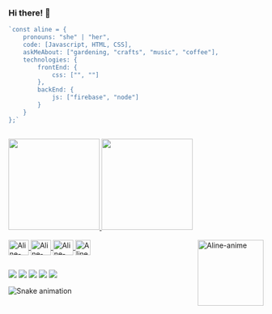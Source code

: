 ### Hi there! 👋

~~~javascript
`const aline = {
    pronouns: "she" | "her",    
    code: [Javascript, HTML, CSS],    
    askMeAbout: ["gardening, "crafts", "music", "coffee"],    
    technologies: {    
        frontEnd: {        
            css: ["", ""]
        },        
        backEnd: {        
            js: ["firebase", "node"]
        }        
    }    
};`
~~~~
##
<div>
  <a href="https://github.com/AlineFAndrade">
  <img height="180em" src="https://github-readme-stats.vercel.app/api?username=AlineFAndrade&show_icons=true&theme=dracula&include_all_commits=true&count_private=true"/>
  <img height="180em" src="https://github-readme-stats.vercel.app/api/top-langs/?username=AlineFAndrade&layout=compact&langs_count=7&theme=dracula"/>
</div>
 <div style="display: inline_block"><br>
  <img align="center" alt="Aline-Js" height="30" width="40" src="https://raw.githubusercontent.com/devicons/devicon/master/icons/javascript/javascript-plain.svg">
  <img align="center" alt="Aline-HTML" height="30" width="40" src="https://raw.githubusercontent.com/devicons/devicon/master/icons/html5/html5-original.svg">
  <img align="center" alt="Aline-CSS" height="30" width="40" src="https://raw.githubusercontent.com/devicons/devicon/master/icons/css3/css3-original.svg">
  <img align="center" alt="Aline-Firebase" height="30" width="30" src="https://img.icons8.com/color/452/firebase.png">
  <img align="right" alt="Aline-anime" height="130" width="130" src="https://share-cdn.picrew.me/shareImg/org/202108/338224_B7c02gk0.png">
</div>
  
##
  
<div>
  <a href="https://https://www.instagram.com/a.lineandra.de/" target="_blank"><img src="https://img.shields.io/badge/-Instagram-%23E4405F?style=for-the-badge&logo=instagram&logoColor=white" target="_blank"></a>
  <a href = "mailto:marson.aline@gmail.com"><img src="https://img.shields.io/badge/-Gmail-%23333?style=for-the-badge&logo=gmail&logoColor=white" target="_blank"></a>
  <a href="https://www.linkedin.com/in/aline-andrade-" target="_blank"><img src="https://img.shields.io/badge/-LinkedIn-%230077B5?style=for-the-badge&logo=linkedin&logoColor=white" target="_blank"></a> 
  <a href="https://t.me/AlineFAndrade" target="_blank"><img src="https://img.shields.io/badge/Telegram-2CA5E0?style=for-the-badge&logo=telegram&logoColor=white"></a>
  <a href="https://api.whatsapp.com/send?phone=5511991234734" target="_blank"><img src="https://img.shields.io/badge/WhatsApp-25D366?style=for-the-badge&logo=whatsapp&logoColor=white"></a>
  
  ![Snake animation](https://github.com/AlineFAndrade/AlineFAndrade/blob/output/github-contribution-grid-snake.svg)
  
 </div>
